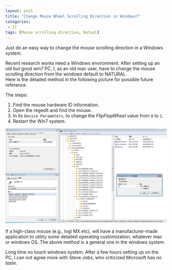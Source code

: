 ```yaml
---
layout: post
title: "Change Mouse Wheel Scrolling Direction in Windows7"
categories:
 - IT
tags: [Mouse scrolling direction, Natual]
---
```


Just do an easy way to change the mouse scrolling direction in a Windows system.

<!--more-->

Recent research works need a Windows environment.
After setting up an old but good win7 PC, I, as an old mac user, have to change the mouse scrolling direction from the windows default to NATURAL.  
Here is the detailed method in the following picture for possible future reference.

The steps:  
1. Find the mouse hardware ID information.
2. Open the regedit and find the mouse.
3. In its ```Device Parameters```, to change the *FlipFlopWheel* value from ```0``` to ```1```.
4. Restart the Win7 system. 

![Change mouse scrolling](/assets/images/20221212_Win7mouse.png)

If a high-class mouse (e.g., logi MX etc), will have a manufacturer-made application to utility some detailed operating customization, whatever mac or windows OS. The above method is a general one in the windows system.

Long time no touch windows system. After a few hours setting up on the PC, I can not agree more with Steve Jobs, who criticized Microsoft *has no taste*.
